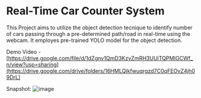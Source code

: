 # Real-Time Car Counter System

This Project aims to utilize the object detection tecnique to identify number of cars passing through a pre-determined path/road in real-time using the webcam. It employes pre-trained YOLO model for the object detection.

Demo Video - [https://drive.google.com/file/d/1dZgnv1QmD3KzyZmRH3UUiTQPMIGCWf_n/view?usp=sharing](https://drive.google.com/drive/folders/16HMLQjkfwuqrgzd7C0qFEOvZ4jh09DrL)

Snapshot:
![image](https://github.com/RohitMacherla3/real-time-object-detection-system/assets/89356811/03a058db-fef2-42d8-b1c2-a420ffc61053)





